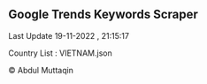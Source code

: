 

## Google Trends Keywords Scraper 
 
Last Update 19-11-2022 , 21:15:17

Country List :
VIETNAM.json



© Abdul Muttaqin 
